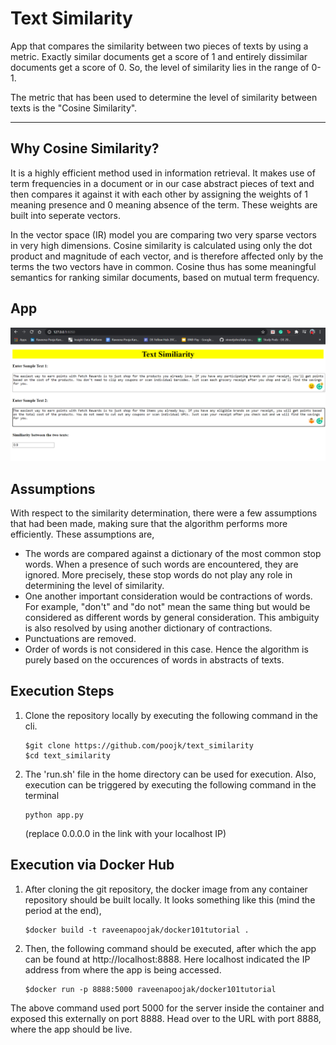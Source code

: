 # Text Similarity

App that compares the similarity between two pieces of texts by using a metric. Exactly similar documents get a score of 1 and entirely dissimilar documents get a score of 0. So, the level of similarity lies in the range of 0-1.

The metric that has been used to determine the level of similarity between texts is the "Cosine Similarity".

<hr/>

## Why Cosine Similarity?

It is a highly efficient method used in information retrieval. It makes use of term frequencies in a document or in our case abstract pieces of text and then compares it against it with each other by assigning the weights of 1 meaning presence and 0 meaning absence of the term. These weights are built into seperate vectors.

In the vector space (IR) model you are comparing two very sparse vectors in very high dimensions. Cosine similarity is calculated using only the dot product and magnitude of each vector, and is therefore affected only by the terms the two vectors have in common. Cosine thus has some meaningful semantics for ranking similar documents, based on mutual term frequency.

## App

![github-small](https://github.com/poojk/text_similarity/blob/main/screenshot.png)

## Assumptions

With respect to the similarity determination, there were a few assumptions that had been made, making sure that the algorithm performs more efficiently. These assumptions are,
* The words are compared against a dictionary of the most common stop words. When a presence of such words are encountered, they are ignored. More precisely, these stop words do not play any role in determining the level of similarity.
* One another important consideration would be contractions of words. For example, "don't" and "do not" mean the same thing but would be considered as different words by general consideration. This ambiguity is also resolved by using another dictionary of contractions.
* Punctuations are removed. 
* Order of words is not considered in this case. Hence the algorithm is purely based on the occurences of words in abstracts of texts.

## Execution Steps

1. Clone the repository locally by executing the following command in the cli.
    ```
    $git clone https://github.com/poojk/text_similarity
    $cd text_similarity
    ```
    
2. The 'run.sh' file in the home directory can be used for execution. Also, execution can be triggered by executing the following command in the terminal 
    ```
    python app.py
    ```
    (replace 0.0.0.0 in the link with your localhost IP)
  ## Execution via Docker Hub
  
1. After cloning the git repository, the docker image from any container repository should be built locally. It looks something like this (mind the period at the end),
   ```
   $docker build -t raveenapoojak/docker101tutorial .
   ```
   
2. Then, the following command should be executed, after which the app can be found at http://localhost:8888. Here localhost indicated the IP address from where the app is being accessed.

   ```
   $docker run -p 8888:5000 raveenapoojak/docker101tutorial
   ```
The above command used port 5000 for the server inside the container and exposed this externally on port 8888. Head over to the URL with port 8888, where the app should be live.



